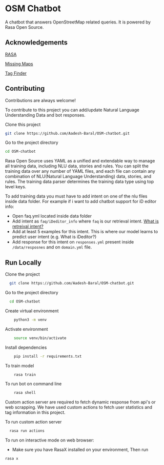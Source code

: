 
# OSM Chatbot
A chatbot that answers OpenStreetMap related queries. It is powered by Rasa Open Source.


## Acknowledgements
[RASA](https://rasa.com/)

[Missing Maps](https://www.missingmaps.org/)

[Tag Finder](https://tagfinder.herokuapp.com/)

## Contributing

Contributions are always welcome!

To contribute to this project you can add/update Natural Language Understanding Data and bot responses.

Clone this project
```bash
git clone https://github.com/Aadesh-Baral/OSM-chatbot.git
```
Go to the project directory
```bash
cd OSM-chatbot
```
Rasa Open Source uses YAML as a unified and extendable way to manage all training data, including NLU data, stories and rules.
You can split the training data over any number of YAML files, and each file can contain any combination of NLU(Natural Language Understanding) data, stories, and rules. The training data parser determines the training data type using top level keys.

To add training data you must have to add intent on one of the nlu files inside data folder. For example if i want to add chatbot support for iD editor info:

- Open faq.yml located inside data folder
- Add intent as ```faq/iDeditor_info``` where ```faq``` is our retrieval intent. [What is retreival intent?](https://rasa.com/docs/rasa/glossary#retrieval-intent)
- Add at least 5 examples for this intent. This is where our model learns to predict user intent (e.g. What is iDeditor?)
- Add response for this intent on ```responses.yml``` present inside ```/data/resposnes``` and on ```domain.yml``` file.


## Run Locally

Clone the project

```bash
  git clone https://github.com/Aadesh-Baral/OSM-chatbot.git
```

Go to the project directory

```bash
  cd OSM-chatbot
```
Create virtual environment
```bash
    python3 -m venv 
```
Activate environment
```bash
    source venv/bin/activate
```
Install dependencies

```bash
    pip install -r requirements.txt
```
To train model
```bash
    rasa train
```
To run bot on command line 
```bash
    rasa shell
```

Custom action server are required to fetch dynamic response from api's or web scrapping. We have used custom actions to fetch user statistics and tag information in this project.

To run custom action server
```bash
  rasa run actions
```
To run on interactive mode on web browser:

- Make sure you have RasaX installed on your environment,
Then run
```bash
rasa x
```

  
